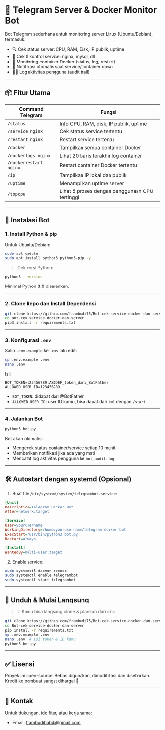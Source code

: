 # 🔧 Telegram Server & Docker Monitor Bot

Bot Telegram sederhana untuk monitoring server Linux (Ubuntu/Debian), termasuk:
- 🔍 Cek status server: CPU, RAM, Disk, IP publik, uptime
- 🧰 Cek & kontrol service: nginx, mysql, dll
- 🐳 Monitoring container Docker (status, log, restart)
- 🔔 Notifikasi otomatis saat service/container down
- 🕵️‍♂️ Log aktivitas pengguna (audit trail)

---

## 📦 Fitur Utama

| Command Telegram       | Fungsi                                         |
|------------------------|-------------------------------------------------|
| `/status`              | Info CPU, RAM, disk, IP publik, uptime         |
| `/service nginx`       | Cek status service tertentu                    |
| `/restart nginx`       | Restart service tertentu                       |
| `/docker`              | Tampilkan semua container Docker               |
| `/dockerlogs nginx`    | Lihat 20 baris terakhir log container          |
| `/dockerrestart nginx` | Restart container Docker tertentu              |
| `/ip`                  | Tampilkan IP lokal dan publik                  |
| `/uptime`              | Menampilkan uptime server                      |
| `/topcpu`              | Lihat 5 proses dengan penggunaan CPU tertinggi |

---

## 🚀 Instalasi Bot

### 1. Install Python & pip

Untuk Ubuntu/Debian:

```bash
sudo apt update
sudo apt install python3 python3-pip -y
```

> Cek versi Python:
```bash
python3 --version
```

Minimal Python **3.9** disarankan.

---

### 2. Clone Repo dan Install Dependensi

```bash
git clone https://github.com/frambudi75/Bot-cek-service-docker-dan-server.git
cd Bot-cek-service-docker-dan-server
pip3 install -r requirements.txt
```

---

### 3. Konfigurasi `.env`

Salin `.env.example` ke `.env` lalu edit:

```bash
cp .env.example .env
nano .env
```

Isi:

```env
BOT_TOKEN=123456789:ABCDEF_token_dari_BotFather
ALLOWED_USER_ID=123456789
```

- `BOT_TOKEN`: didapat dari @BotFather
- `ALLOWED_USER_ID`: user ID kamu, bisa dapat dari bot dengan `/start`

---

### 4. Jalankan Bot

```bash
python3 bot.py
```

Bot akan otomatis:
- Mengecek status container/service setiap 10 menit
- Memberikan notifikasi jika ada yang mati
- Mencatat log aktivitas pengguna ke `bot_audit.log`

---

## 🛠 Autostart dengan systemd (Opsional)

1. Buat file `/etc/systemd/system/telegrambot.service`:

```ini
[Unit]
Description=Telegram Docker Bot
After=network.target

[Service]
User=yourusername
WorkingDirectory=/home/yourusername/telegram-docker-bot
ExecStart=/usr/bin/python3 bot.py
Restart=always

[Install]
WantedBy=multi-user.target
```

2. Enable service:

```bash
sudo systemctl daemon-reexec
sudo systemctl enable telegrambot
sudo systemctl start telegrambot
```

---

## 📝 Unduh & Mulai Langsung

> 💡 Kamu bisa langsung clone & jalankan dari sini:

```bash
git clone https://github.com/frambudi75/Bot-cek-service-docker-dan-server.git
cd Bot-cek-service-docker-dan-server
pip install -r requirements.txt
cp .env.example .env
nano .env  # isi token & ID kamu
python3 bot.py
```

---

## ✅ Lisensi

Proyek ini open-source. Bebas digunakan, dimodifikasi dan disebarkan. Kredit ke pembuat sangat dihargai 🙏

---

## 📮 Kontak

Untuk dukungan, ide fitur, atau kerja sama:
- Email: [frambudihabib@gmail.com](mailto:frambudihabib@gmail.com)
